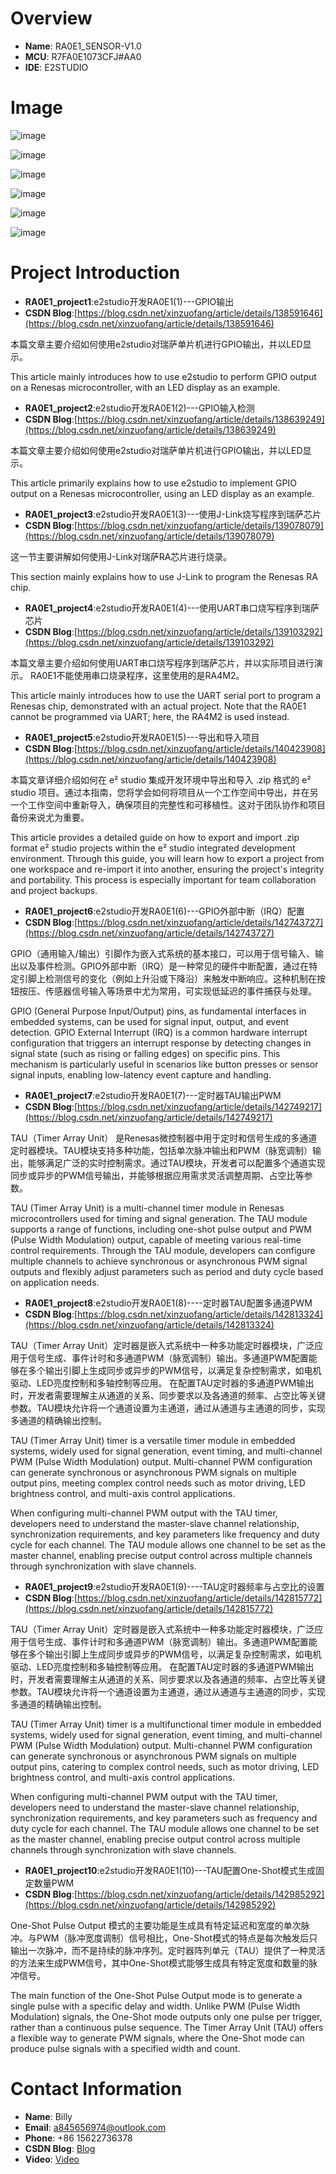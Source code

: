 # Overview
- **Name**: RA0E1_SENSOR-V1.0
- **MCU**: R7FA0E1073CFJ#AA0
- **IDE**: E2STUDIO
 
# Image
![image](https://github.com/user-attachments/assets/f8a5e03c-788d-42b8-9f17-03dd720ad872)

![image](https://github.com/user-attachments/assets/cd1c4acd-e865-4a1a-905f-6e504be410fd)

![image](https://github.com/user-attachments/assets/ad13a241-f0de-424c-ae63-87e7b4f667ca)

![image](https://github.com/user-attachments/assets/96a15ebf-7c3a-455c-b07b-f357ac3229bb)

![image](https://github.com/user-attachments/assets/0c773de1-f139-4c73-93cc-f29eaf1487a9)

![image](https://github.com/user-attachments/assets/10617e6e-d893-4aaf-9a5b-5be5522bfb81)


# Project Introduction
- **RA0E1_project1**:e2studio开发RA0E1(1)---GPIO输出
- **CSDN Blog**:[https://blog.csdn.net/xinzuofang/article/details/138591646](https://blog.csdn.net/xinzuofang/article/details/138591646)

本篇文章主要介绍如何使用e2studio对瑞萨单片机进行GPIO输出，并以LED显示。

This article mainly introduces how to use e2studio to perform GPIO output on a Renesas microcontroller, with an LED display as an example.



- **RA0E1_project2**:e2studio开发RA0E1(2)---GPIO输入检测
- **CSDN Blog**:[https://blog.csdn.net/xinzuofang/article/details/138639249](https://blog.csdn.net/xinzuofang/article/details/138639249)

本篇文章主要介绍如何使用e2studio对瑞萨单片机进行GPIO输出，并以LED显示。

This article primarily explains how to use e2studio to implement GPIO output on a Renesas microcontroller, using an LED display as an example.


- **RA0E1_project3**:e2studio开发RA0E1(3)---使用J-Link烧写程序到瑞萨芯片
- **CSDN Blog**:[https://blog.csdn.net/xinzuofang/article/details/139078079](https://blog.csdn.net/xinzuofang/article/details/139078079)

这一节主要讲解如何使用J-Link对瑞萨RA芯片进行烧录。

This section mainly explains how to use J-Link to program the Renesas RA chip.


- **RA0E1_project4**:e2studio开发RA0E1(4)---使用UART串口烧写程序到瑞萨芯片
- **CSDN Blog**:[https://blog.csdn.net/xinzuofang/article/details/139103292](https://blog.csdn.net/xinzuofang/article/details/139103292)

本篇文章主要介绍如何使用UART串口烧写程序到瑞萨芯片，并以实际项目进行演示。
RA0E1不能使用串口烧录程序，这里使用的是RA4M2。

This article mainly introduces how to use the UART serial port to program a Renesas chip, demonstrated with an actual project. Note that the RA0E1 cannot be programmed via UART; here, the RA4M2 is used instead.

- **RA0E1_project5**:e2studio开发RA0E1(5)---导出和导入项目
- **CSDN Blog**:[https://blog.csdn.net/xinzuofang/article/details/140423908](https://blog.csdn.net/xinzuofang/article/details/140423908)

本篇文章详细介绍如何在 e² studio 集成开发环境中导出和导入 .zip 格式的 e² studio 项目。通过本指南，您将学会如何将项目从一个工作空间中导出，并在另一个工作空间中重新导入，确保项目的完整性和可移植性。这对于团队协作和项目备份来说尤为重要。

This article provides a detailed guide on how to export and import .zip format e² studio projects within the e² studio integrated development environment. Through this guide, you will learn how to export a project from one workspace and re-import it into another, ensuring the project's integrity and portability. This process is especially important for team collaboration and project backups.


- **RA0E1_project6**:e2studio开发RA0E1(6)---GPIO外部中断（IRQ）配置
- **CSDN Blog**:[https://blog.csdn.net/xinzuofang/article/details/142743727](https://blog.csdn.net/xinzuofang/article/details/142743727)

GPIO（通用输入/输出）引脚作为嵌入式系统的基本接口，可以用于信号输入、输出以及事件检测。GPIO外部中断（IRQ）是一种常见的硬件中断配置，通过在特定引脚上检测信号的变化（例如上升沿或下降沿）来触发中断响应。这种机制在按钮按压、传感器信号输入等场景中尤为常用，可实现低延迟的事件捕获与处理。


GPIO (General Purpose Input/Output) pins, as fundamental interfaces in embedded systems, can be used for signal input, output, and event detection. GPIO External Interrupt (IRQ) is a common hardware interrupt configuration that triggers an interrupt response by detecting changes in signal state (such as rising or falling edges) on specific pins. This mechanism is particularly useful in scenarios like button presses or sensor signal inputs, enabling low-latency event capture and handling.


- **RA0E1_project7**:e2studio开发RA0E1(7)---定时器TAU输出PWM
- **CSDN Blog**:[https://blog.csdn.net/xinzuofang/article/details/142749217](https://blog.csdn.net/xinzuofang/article/details/142749217)

TAU（Timer Array Unit） 是Renesas微控制器中用于定时和信号生成的多通道定时器模块。TAU模块支持多种功能，包括单次脉冲输出和PWM（脉宽调制）输出，能够满足广泛的实时控制需求。通过TAU模块，开发者可以配置多个通道实现同步或异步的PWM信号输出，并能够根据应用需求灵活调整周期、占空比等参数。


TAU (Timer Array Unit) is a multi-channel timer module in Renesas microcontrollers used for timing and signal generation. The TAU module supports a range of functions, including one-shot pulse output and PWM (Pulse Width Modulation) output, capable of meeting various real-time control requirements. Through the TAU module, developers can configure multiple channels to achieve synchronous or asynchronous PWM signal outputs and flexibly adjust parameters such as period and duty cycle based on application needs.


- **RA0E1_project8**:e2studio开发RA0E1(8)----定时器TAU配置多通道PWM
- **CSDN Blog**:[https://blog.csdn.net/xinzuofang/article/details/142813324](https://blog.csdn.net/xinzuofang/article/details/142813324)

TAU（Timer Array Unit）定时器是嵌入式系统中一种多功能定时器模块，广泛应用于信号生成、事件计时和多通道PWM（脉宽调制）输出。多通道PWM配置能够在多个输出引脚上生成同步或异步的PWM信号，以满足复杂控制需求，如电机驱动、LED亮度控制和多轴控制等应用。
在配置TAU定时器的多通道PWM输出时，开发者需要理解主从通道的关系、同步要求以及各通道的频率、占空比等关键参数。TAU模块允许将一个通道设置为主通道，通过从通道与主通道的同步，实现多通道的精确输出控制。

TAU (Timer Array Unit) timer is a versatile timer module in embedded systems, widely used for signal generation, event timing, and multi-channel PWM (Pulse Width Modulation) output. Multi-channel PWM configuration can generate synchronous or asynchronous PWM signals on multiple output pins, meeting complex control needs such as motor driving, LED brightness control, and multi-axis control applications.

When configuring multi-channel PWM output with the TAU timer, developers need to understand the master-slave channel relationship, synchronization requirements, and key parameters like frequency and duty cycle for each channel. The TAU module allows one channel to be set as the master channel, enabling precise output control across multiple channels through synchronization with slave channels.


- **RA0E1_project9**:e2studio开发RA0E1(9)----TAU定时器频率与占空比的设置
- **CSDN Blog**:[https://blog.csdn.net/xinzuofang/article/details/142815772](https://blog.csdn.net/xinzuofang/article/details/142815772)

TAU（Timer Array Unit）定时器是嵌入式系统中一种多功能定时器模块，广泛应用于信号生成、事件计时和多通道PWM（脉宽调制）输出。多通道PWM配置能够在多个输出引脚上生成同步或异步的PWM信号，以满足复杂控制需求，如电机驱动、LED亮度控制和多轴控制等应用。
在配置TAU定时器的多通道PWM输出时，开发者需要理解主从通道的关系、同步要求以及各通道的频率、占空比等关键参数。TAU模块允许将一个通道设置为主通道，通过从通道与主通道的同步，实现多通道的精确输出控制。

TAU (Timer Array Unit) timer is a multifunctional timer module in embedded systems, widely used for signal generation, event timing, and multi-channel PWM (Pulse Width Modulation) output. Multi-channel PWM configuration can generate synchronous or asynchronous PWM signals on multiple output pins, catering to complex control needs, such as motor driving, LED brightness control, and multi-axis control applications.

When configuring multi-channel PWM output with the TAU timer, developers need to understand the master-slave channel relationship, synchronization requirements, and key parameters such as frequency and duty cycle for each channel. The TAU module allows one channel to be set as the master channel, enabling precise output control across multiple channels through synchronization with slave channels.


- **RA0E1_project10**:e2studio开发RA0E1(10)---TAU配置One-Shot模式生成固定数量PWM
- **CSDN Blog**:[https://blog.csdn.net/xinzuofang/article/details/142985292](https://blog.csdn.net/xinzuofang/article/details/142985292)

One-Shot Pulse Output 模式的主要功能是生成具有特定延迟和宽度的单次脉冲。与PWM（脉冲宽度调制）信号相比，One-Shot模式的特点是每次触发后只输出一次脉冲，而不是持续的脉冲序列。定时器阵列单元（TAU）提供了一种灵活的方法来生成PWM信号，其中One-Shot模式能够生成具有特定宽度和数量的脉冲信号。

The main function of the One-Shot Pulse Output mode is to generate a single pulse with a specific delay and width. Unlike PWM (Pulse Width Modulation) signals, the One-Shot mode outputs only one pulse per trigger, rather than a continuous pulse sequence. The Timer Array Unit (TAU) offers a flexible way to generate PWM signals, where the One-Shot mode can produce pulse signals with a specified width and count.


# Contact Information

- **Name**: Billy
- **Email**: a845656974@outlook.com
- **Phone**: +86 15622736378
- **CSDN Blog**: [Blog](https://blog.csdn.net/xinzuofang)
- **Video**: [Video](https://space.bilibili.com/3546563710290070)




